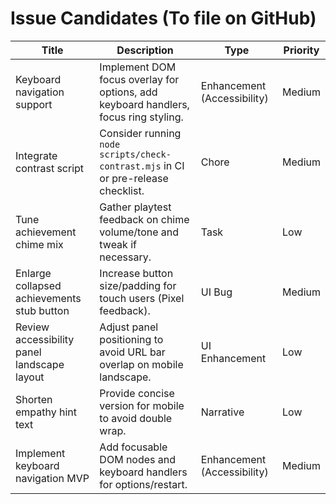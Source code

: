 # Issue Candidates (To file on GitHub)

| Title | Description | Type | Priority |
|-------|-------------|------|----------|
| Keyboard navigation support | Implement DOM focus overlay for options, add keyboard handlers, focus ring styling. | Enhancement (Accessibility) | Medium |
| Integrate contrast script | Consider running `node scripts/check-contrast.mjs` in CI or pre-release checklist. | Chore | Medium |
| Tune achievement chime mix | Gather playtest feedback on chime volume/tone and tweak if necessary. | Task | Low |
| Enlarge collapsed achievements stub button | Increase button size/padding for touch users (Pixel feedback). | UI Bug | Medium |
| Review accessibility panel landscape layout | Adjust panel positioning to avoid URL bar overlap on mobile landscape. | UI Enhancement | Low |
| Shorten empathy hint text | Provide concise version for mobile to avoid double wrap. | Narrative | Low |
| Implement keyboard navigation MVP | Add focusable DOM nodes and keyboard handlers for options/restart. | Enhancement (Accessibility) | Medium |
